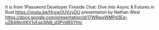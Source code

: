 It is from 1Password Developer Fireside Chat: Dive into Async & Futures in Rust
https://youtu.be/HrxwOUVzyDU presentation by Nathan West
https://docs.google.com/presentation/d/17WRwxWMPd3Eg-uZB4WnXKX1vEsp3jN9_d3PVdRSYhtc
